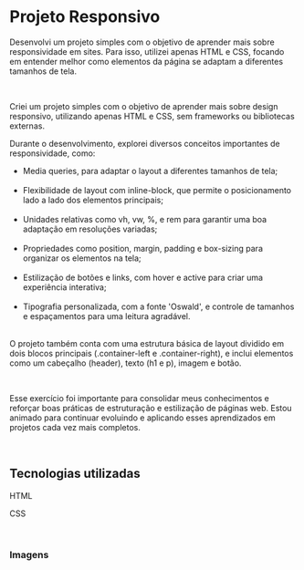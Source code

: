 <h1>Projeto Responsivo</h1>
<p>Desenvolvi um projeto simples com o objetivo de aprender mais sobre responsividade em sites. Para isso, utilizei apenas HTML e CSS, focando em entender melhor como elementos da página se adaptam a diferentes tamanhos de tela.</p>
<br>
<p>Criei um projeto simples com o objetivo de aprender mais sobre design responsivo, utilizando apenas HTML e CSS, sem frameworks ou bibliotecas externas.

Durante o desenvolvimento, explorei diversos conceitos importantes de responsividade, como:
<ul>
<li>Media queries, para adaptar o layout a diferentes tamanhos de tela;</li>
<br>
<li>Flexibilidade de layout com inline-block, que permite o posicionamento lado a lado dos elementos principais;</li>
<br>
<li>Unidades relativas como vh, vw, %, e rem para garantir uma boa adaptação em resoluções variadas;</li>
<br>
<li>Propriedades como position, margin, padding e box-sizing para organizar os elementos na tela;</li>
<br>
<li>Estilização de botões e links, com hover e active para criar uma experiência interativa;</li>
<br>
<li>Tipografia personalizada, com a fonte 'Oswald', e controle de tamanhos e espaçamentos para uma leitura agradável.</li>
</ul>
<br>
O projeto também conta com uma estrutura básica de layout dividido em dois blocos principais (.container-left e .container-right), e inclui elementos como um cabeçalho (header), texto (h1 e p), imagem e botão.</p>
<br>
<p>Esse exercício foi importante para consolidar meus conhecimentos e reforçar boas práticas de estruturação e estilização de páginas web. Estou animado para continuar evoluindo e aplicando esses aprendizados em projetos cada vez mais completos.</p>
<br>
<h2>Tecnologias utilizadas</h2>
<p>HTML</p>
<p>CSS</p>
<br>
<h3>Imagens</h3>
